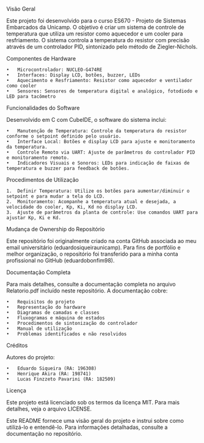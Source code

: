 Visão Geral

Este projeto foi desenvolvido para o curso ES670 - Projeto de Sistemas Embarcados da Unicamp. O objetivo é criar um sistema de controle de temperatura que utiliza um resistor como aquecedor e um cooler para resfriamento. O sistema controla a temperatura do resistor com precisão através de um controlador PID, sintonizado pelo método de Ziegler-Nichols.

Componentes de Hardware

	•	Microcontrolador: NUCLEO-G474RE
	•	Interfaces: Display LCD, botões, buzzer, LEDs
	•	Aquecimento e Resfriamento: Resistor como aquecedor e ventilador como cooler
	•	Sensores: Sensores de temperatura digital e analógico, fotodiodo e LED para tacômetro

Funcionalidades do Software

Desenvolvido em C com CubeIDE, o software do sistema inclui:

	•	Manutenção de Temperatura: Controle da temperatura do resistor conforme o setpoint definido pelo usuário.
	•	Interface Local: Botões e display LCD para ajuste e monitoramento da temperatura.
	•	Controle Remoto via UART: Ajuste de parâmetros do controlador PID e monitoramento remoto.
	•	Indicadores Visuais e Sonoros: LEDs para indicação de faixas de temperatura e buzzer para feedback de botões.

Procedimentos de Utilização

	1.	Definir Temperatura: Utilize os botões para aumentar/diminuir o setpoint e para mudar a tela do LCD.
	2.	Monitoramento: Acompanhe a temperatura atual e desejada, a velocidade do cooler, Kp, Ki, Kd no display LCD.
	3.	Ajuste de parâmetros da planta de controle: Use comandos UART para ajustar Kp, Ki e Kd.

Mudança de Ownership do Repositório

Este repositório foi originalmente criado na conta GitHub associada ao meu email universitário (eduardosiqueiraunicamp). Para fins de portfólio e melhor organização, o repositório foi transferido para a minha conta profissional no GitHub (eduardobonfim98).

Documentação Completa

Para mais detalhes, consulte a documentação completa no arquivo Relatorio.pdf incluído neste repositório. A documentação cobre:

	•	Requisitos do projeto
	•	Representação do hardware
	•	Diagramas de camadas e classes
	•	Fluxogramas e máquina de estados
	•	Procedimentos de sintonização do controlador
	•	Manual de utilização
	•	Problemas identificados e não resolvidos

Créditos

Autores do projeto:

	•	Eduardo Siqueira (RA: 196308)
	•	Henrique Akira (RA: 198741)
	•	Lucas Finzzeto Pavarini (RA: 182509)

Licença

Este projeto está licenciado sob os termos da licença MIT. Para mais detalhes, veja o arquivo LICENSE.

Este README fornece uma visão geral do projeto e instrui sobre como utilizá-lo e entendê-lo. Para informações detalhadas, consulte a documentação no repositório.
